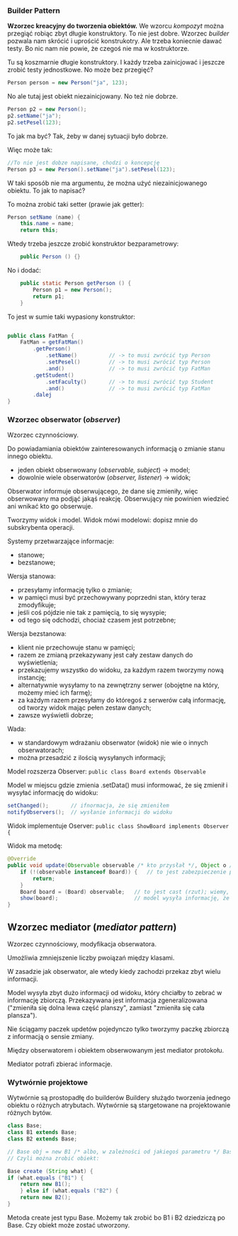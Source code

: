 ### Builder Pattern

**Wzorzec kreacyjny do tworzenia obiektów.**
We wzorcu _kompozyt_ można przegiąć robiąc zbyt długie konstruktory. To nie jest dobre.
Wzorzec _builder_ pozwala nam skrócić i uprościć konstrukotry. Ale trzeba koniecnie dawać testy. Bo nic nam nie powie, że czegoś nie ma w kostruktorze.

Tu są koszmarnie długie konstruktory. I każdy trzeba zainicjować i jeszcze zrobić testy jednostkowe. No może bez przegięć?
```JAVA
Person person = new Person("ja", 123);
```

No ale tutaj jest obiekt niezainicjowany. No też nie dobrze.
```JAVA
Person p2 = new Person();
p2.setName("ja");
p2.setPesel(123);
```

To jak ma być? Tak, żeby w danej sytuacji było dobrze.

Więc może tak:
```JAVA
//To nie jest dobze napisane, chodzi o koncepcję
Person p3 = new Person().setName("ja").setPesel(123);
```
W taki sposób nie ma argumentu, że można użyć niezainicjowanego obiektu. To jak to napisać?

To można zrobić taki setter (prawie jak getter):
```JAVA
Person setName (name) {
    this.name = name;
    return this;
```

Wtedy trzeba jeszcze zrobić konstruktor bezparametrowy:
```JAVA
    public Person () {}
```


No i dodać:
```JAVA
    public static Person getPerson () {
        Person p1 = new Person();
        return p1;
    }
```

To jest w sumie taki wypasiony konstruktor:
```JAVA

public class FatMan {
    FatMan = getFatMan()
        .getPerson()
            .setName()          // -> to musi zwrócić typ Person
            .setPesel()         // -> to musi zwrócić typ Person
            .and()              // -> to musi zwrócić typ FatMan
        .getStudent()
            .setFaculty()       // -> to musi zwrócić typ Student
            .and()              // -> to musi zwrócić typ FatMan
        .dalej
}
```


### Wzorzec obserwator (_observer_)

Wzorzec czynnościowy.

Do powiadamiania obiektów zainteresowanych informacją o zmianie stanu innego obiektu.

- jeden obiekt obserwowany (_observable, subject_) -> model;
- dowolnie wiele obserwatorów (_observer, listener_) -> widok;

Obserwator informuje obserwującego, że dane się zmieniły, więc obserwowany ma podjąć jakąś reakcję.
Obserwujący nie powinien wiedzieć ani wnikać kto go obserwuje.

Tworzymy widok i model. Widok mówi modelowi: dopisz mnie do subskrybenta operacji.

Systemy przetwarzające informacje:
- stanowe;
- bezstanowe;

Wersja stanowa:
- przesyłamy informację tylko o zmianie;
- w pamięci musi być przechowywany poprzedni stan, który teraz zmodyfikuje;
- jeśli coś pójdzie nie tak z pamięcią, to się wysypie;
- od tego się odchodzi, chociaż czasem jest potrzebne;

Wersja bezstanowa:
- klient nie przechowuje stanu w pamięci;
- razem ze zmianą przekazywany jest cały zestaw danych do wyświetlenia;
- przekazujemy wszystko do widoku, za każdym razem tworzymy nową instancję;
- alternatywnie wysyłamy to na zewnętrzny serwer (obojętne na który, możemy mieć ich farmę);
- za każdym razem przesyłamy do któregoś z serwerów całą informację, od tworzy widok mając pełen zestaw danych;
- zawsze wyświetli dobrze;

Wada:
- w standardowym wdrażaniu obserwator (widok) nie wie o innych obserwatorach;
- można przesadzić z ilością wysyłanych informacji;

Model rozszerza Observer:
`public class Board extends Observable`

Model w miejscu gdzie zmienia .setData() musi informować, że się zmienił i wysyłać informację do widoku:
```JAVA
setChanged();       // ifnormacja, że się zmieniłem
notifyObservers();  // wysłanie informacji do widoku
```

Widok implementuje Oserver:
`public class ShowBoard implements Observer {`

Widok ma metodę:

```JAVA
@Override
public void update(Observable observable /* kto przysłał */, Object o /* co przysłał */) {
    if (!(observable instanceof Board)) {   // to jest zabezpieczenie przed tym czy od dobregu modelu przychodzą informacje
        return;
    }
    Board board = (Board) observable;   // to jest cast (rzut); wiemy, że observable tak naprawdę jest board
    show(board);                        // model wysyła informację, że coś się zmieniło, widok pobiera wszystkie dane i rysuje od nowa
}
```

## Wzorzec mediator (_mediator pattern_)

Wzorzec czynnościowy, modyfikacja obserwatora.

Umożliwia zmniejszenie liczby pwoiązań między klasami.

W zasadzie jak obserwator, ale wtedy kiedy zachodzi przekaz zbyt wielu informacji.

Model wysyła zbyt dużo informacji od widoku, który chciałby to zebrać w informację zbiorczą. Przekazywana jest informacja zgeneralizowana ("zmieniła się dolna lewa część planszy", zamiast "zmieniła się cała plansza").

Nie ściągamy paczek updetów pojedynczo tylko tworzymy paczkę zbiorczą z informacją o sensie zmiany.

Między obserwatorem i obiektem obserwowanym jest mediator protokołu.

Mediator potrafi zbierać informacje.

### Wytwórnie projektowe

Wytwórnie są prostopadłę do builderów
Buildery służądo tworzenia jednego obiektu o różnych atrybutach.
Wytwórnie są stargetowane na projektowanie różnych bytów.

```JAVA
class Base;
class B1 extends Base;
class B2 extends Base;

// Base obj = new B1 /* albo, w zależności od jakiegoś parametru */ Base obj = new B2
// Czyli można zrobić obiekt:

Base create (String what) {
if (what.equals ("B1") {
    return new B1();
    } else if (what.equals ("B2") {
    return new B2();
}
```
Metoda create jest typu Base. Możemy tak zrobić bo B1 i B2 dziedziczą po Base. Czy obiekt może zostać utworzony.

